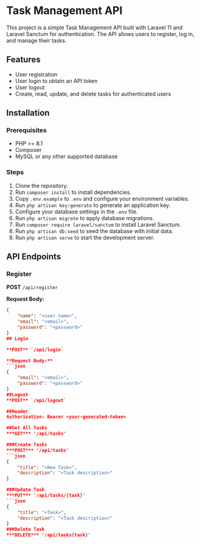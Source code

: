 # Task Management API

This project is a simple Task Management API built with Laravel 11 and Laravel Sanctum for authentication. The API allows users to register, log in, and manage their tasks.

## Features

- User registration
- User login to obtain an API token
- User logout
- Create, read, update, and delete tasks for authenticated users

## Installation

### Prerequisites

- PHP >= 8.1
- Composer
- MySQL or any other supported database

### Steps

1. Clone the repository.
2. Run `composer install` to install dependencies.
3. Copy `.env.example` to `.env` and configure your environment variables.
4. Run `php artisan key:generate` to generate an application key.
5. Configure your database settings in the `.env` file.
6. Run `php artisan migrate` to apply database migrations.
7. Run `composer require laravel/sanctum` to install Laravel Sanctum.
8. Run `php artisan db:seed` to seed the database with initial data.
9. Run `php artisan serve` to start the development server.

## API Endpoints

### Register

**POST** `/api/register`

**Request Body:**
```json
{
    "name": "<user name>",
    "email": "<email>",
    "password": "<password>"
}
## Login

**POST** `/api/login`

**Request Body:**
```json
{
    "email": "<email>",
    "password": "<password>"
}
##Logout
**POST** `/api/logout`

##Header
Authorization: Bearer <your-generated-token>

##Get All Tasks
***GET*** '/api/tasks'

###Create Tasks
***POST*** '/api/tasks'
```json
{
    "title": "<New Task>",
    "description": "<Task description>"
}

###Update Task
***PUT*** '/api/tasks/{task}'
```json
{
    "title": "<Task>",
    "description": "<Task description>"
}
###Delete Task
***DELETE*** '/api/tasks{task}'

